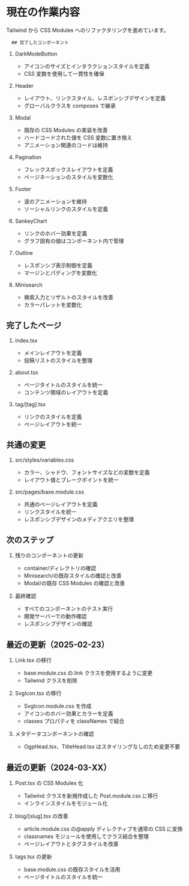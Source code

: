 # 現在の作業内容

Tailwind から CSS Modules へのリファクタリングを進めています。

      ## 完了したコンポーネント

1.  DarkModeButton

    - アイコンのサイズとインタラクションスタイルを定義
    - CSS 変数を使用して一貫性を確保

2.  Header

    - レイアウト、リンクスタイル、レスポンシブデザインを定義
    - グローバルクラスを composes で継承

3.  Modal

    - 既存の CSS Modules の実装を改善
    - ハードコードされた値を CSS 変数に置き換え
    - アニメーション関連のコードは維持

4.  Pagination

    - フレックスボックスレイアウトを定義
    - ページネーションのスタイルを変数化

5.  Footer

    - 波のアニメーションを維持
    - ソーシャルリンクのスタイルを定義

6.  SankeyChart

    - リンクのホバー効果を定義
    - グラフ固有の値はコンポーネント内で管理

7.  Outline

    - レスポンシブ表示制御を定義
    - マージンとパディングを変数化

8.  Minisearch
    - 検索入力とリザルトのスタイルを改善
    - カラーパレットを変数化

## 完了したページ

1. index.tsx

   - メインレイアウトを定義
   - 投稿リストのスタイルを整理

2. about.tsx

   - ページタイトルのスタイルを統一
   - コンテンツ領域のレイアウトを定義

3. tag/[tag].tsx
   - リンクのスタイルを定義
   - ページレイアウトを統一

## 共通の変更

1. src/styles/variables.css

   - カラー、シャドウ、フォントサイズなどの変数を定義
   - レイアウト値とブレークポイントを統一

2. src/pages/base.module.css
   - 共通のページレイアウトを定義
   - リンクスタイルを統一
   - レスポンシブデザインのメディアクエリを整理

## 次のステップ

1. 残りのコンポーネントの更新

   - container/ディレクトリの確認
   - Minisearch/の既存スタイルの確認と改善
   - Modal/の既存 CSS Modules の確認と改善

2. 最終確認
   - すべてのコンポーネントのテスト実行
   - 開発サーバーでの動作確認
   - レスポンシブデザインの確認

## 最近の更新（2025-02-23）

1. Link.tsx の移行

   - base.module.css の.link クラスを使用するように変更
   - Tailwind クラスを削除

2. SvgIcon.tsx の移行

   - SvgIcon.module.css を作成
   - アイコンのホバー効果とカラーを定義
   - classes プロパティを classNames で結合

3. メタデータコンポーネントの確認
   - OgpHead.tsx、TitleHead.tsx はスタイリングなしのため変更不要

## 最近の更新（2024-03-XX）

1. Post.tsx の CSS Modules 化

   - Tailwind クラスを新規作成した Post.module.css に移行
   - インラインスタイルをモジュール化

2. blog/[slug].tsx の改善

   - article.module.css の@apply ディレクティブを通常の CSS に変換
   - classnames モジュールを使用してクラス結合を整理
   - ページレイアウトとタグスタイルを改善

3. tags.tsx の更新
   - base.module.css の既存スタイルを活用
   - ページタイトルのスタイルを統一

